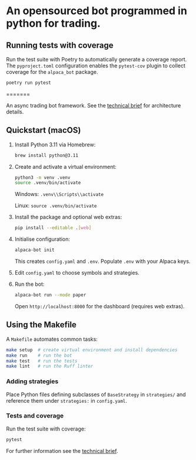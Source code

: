 # An opensourced bot programmed in python for trading.

## Running tests with coverage

Run the test suite with Poetry to automatically generate a coverage report. The `pyproject.toml`
configuration enables the `pytest-cov` plugin to collect coverage for the `alpaca_bot` package.

```bash
poetry run pytest
```
=======

An async trading bot framework. See the [technical brief](docs/TECHNICAL_BRIEF.md) for architecture details.

## Quickstart (macOS)

1. Install Python 3.11 via Homebrew:

   ```bash
   brew install python@3.11
   ```

2. Create and activate a virtual environment:

   ```bash
   python3 -m venv .venv
   source .venv/bin/activate
   ```

   Windows: `.venv\\Scripts\\activate`
   
   Linux: `source .venv/bin/activate`

3. Install the package and optional web extras:

   ```bash
   pip install --editable .[web]
   ```

4. Initialise configuration:

   ```bash
   alpaca-bot init
   ```

   This creates `config.yaml` and `.env`. Populate `.env` with your Alpaca keys.

5. Edit `config.yaml` to choose symbols and strategies.

6. Run the bot:

   ```bash
   alpaca-bot run --mode paper
   ```

   Open `http://localhost:8000` for the dashboard (requires web extras).

## Using the Makefile

A `Makefile` automates common tasks:

```bash
make setup  # create virtual environment and install dependencies
make run    # run the bot
make test   # run the tests
make lint   # run the Ruff linter
```

### Adding strategies

Place Python files defining subclasses of `BaseStrategy` in `strategies/` and reference them under `strategies:` in `config.yaml`.

### Tests and coverage

Run the test suite with coverage:

```bash
pytest
```

For further information see the [technical brief](docs/TECHNICAL_BRIEF.md).